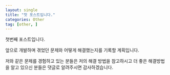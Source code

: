 ```yaml
---
layout: single
title: "첫 포스트입니다."
categories: Other
tag: [other, ]
---
```

첫번째 포스트입니다.   

앞으로 개발하며 겪었던 문제와 어떻게 해결했는지를 기록할 계획입니다.   

저와 같은 문제를 경험하고 있는 분들은 저의 해결 방법을 참고하시고 더 좋은 해결방법을 알고 있으신 분들은 댓글로 알려주시면 감사하겠습니다.